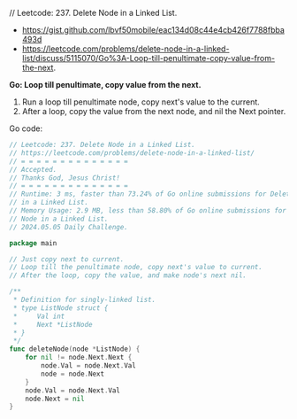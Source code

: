 // Leetcode: 237. Delete Node in a Linked List.

- https://gist.github.com/lbvf50mobile/eac134d08c44e4cb426f7788fbba493d
- https://leetcode.com/problems/delete-node-in-a-linked-list/discuss/5115070/Go%3A-Loop-till-penultimate-copy-value-from-the-next.

**Go: Loop till penultimate, copy value from the next.**

1. Run a loop till penultimate node, copy next's value to the current.
2. After a loop, copy the value from the next node, and nil the Next pointer.

Go code:
```Go
// Leetcode: 237. Delete Node in a Linked List.
// https://leetcode.com/problems/delete-node-in-a-linked-list/
// = = = = = = = = = = = = = =
// Accepted.
// Thanks God, Jesus Christ!
// = = = = = = = = = = = = = =
// Runtime: 3 ms, faster than 73.24% of Go online submissions for Delete Node
// in a Linked List.
// Memory Usage: 2.9 MB, less than 58.80% of Go online submissions for Delete
// Node in a Linked List.
// 2024.05.05 Daily Challenge.

package main

// Just copy next to current.
// Loop till the penultimate node, copy next's value to current.
// After the loop, copy the value, and make node's next nil.

/**
 * Definition for singly-linked list.
 * type ListNode struct {
 *     Val int
 *     Next *ListNode
 * }
 */
func deleteNode(node *ListNode) {
	for nil != node.Next.Next {
		node.Val = node.Next.Val
		node = node.Next
	}
	node.Val = node.Next.Val
	node.Next = nil
}
```
